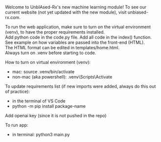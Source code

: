 Welcome to UnbIAsed-Rx's new machine learning module! To see our current website (not yet updated with the new module), visit unbiased-rx.com.

To run the web application, make sure to turn on the virtual environment (venv), to have the proper requirements installed. <br>
Add python code in the code.py file. Add all code in the index() function. See example on how variables are passed into the front-end (HTML). <br>
The HTML format can be edited in templates/home.html.<br>
Always turn on .venv before starting to code.<br>

How to turn on virtual environment (venv):
- mac: source .venv/bin/activate
- non-mac (aka powershell): .venv\Scripts\Activate

To update requirements list (if new imports were added, always do this out of practice):
- in the terminal of VS Code
- python -m pip install package-name

Add openai key (since it is not pushed in the repo)

To run app:
- in terminal: python3 main.py


